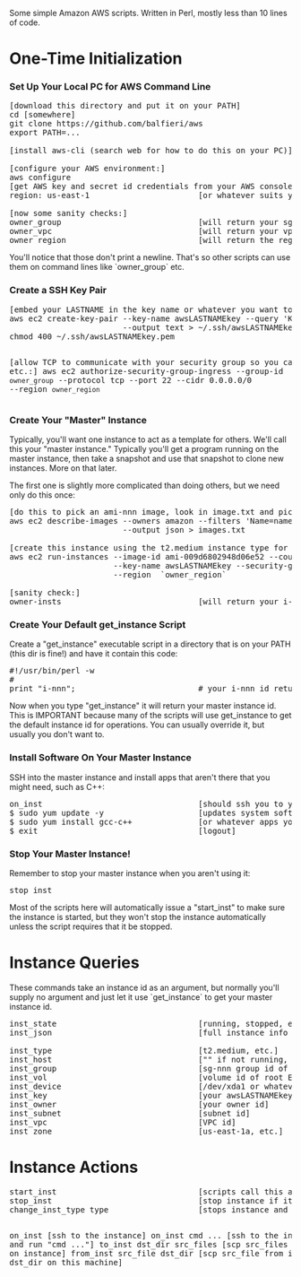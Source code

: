 Some simple Amazon AWS scripts.  Written in Perl, mostly less than 10 lines of code.

<h1>One-Time Initialization</h1>

<h3>Set Up Your Local PC for AWS Command Line</h3>

<pre>
[download this directory and put it on your PATH]
cd [somewhere]
git clone https://github.com/balfieri/aws
export PATH=...

[install aws-cli (search web for how to do this on your PC)]

[configure your AWS environment:]
aws configure                           
[get AWS key and secret id credentials from your AWS console and type them in here]
region: us-east-1                       [or whatever suits you]

[now some sanity checks:]
owner_group                             [will return your sg-nnn security group id]
owner_vpc                               [will return your vpc-nnn VPC id]
owner_region                            [will return the region you specified above]
</pre>

<p>You'll notice that those don't print a newline.  That's so other scripts can use them on command lines like `owner_group` etc.</p>

<h3>Create a SSH Key Pair</h3>

<p>
<pre>
[embed your LASTNAME in the key name or whatever you want to call it to make it unique:]
aws ec2 create-key-pair --key-name awsLASTNAMEkey --query 'KeyMaterial' \
                        --output text > ~/.ssh/awsLASTNAMEkey.pem
chmod 400 ~/.ssh/awsLASTNAMEkey.pem

[allow TCP to communicate with your security group so you can ssh in etc.:]
aws ec2 authorize-security-group-ingress --group-id `owner_group` --protocol tcp 
                                         --port 22 --cidr 0.0.0.0/0 --region `owner_region`
</pre>

<h3>Create Your "Master" Instance</h3>

<p>
Typically, you'll want one instance to act as a template for others.  We'll call this your "master instance."
Typically you'll get a program running on the master instance, then take a snapshot and use that snapshot to clone new instances.
More on that later.
</p>

<p>
The first one is slightly more complicated than doing others, but we need only do this once:
</p>

<pre>
[do this to pick an ami-nnn image, look in image.txt and pick one that suits you:]
aws ec2 describe-images --owners amazon --filters 'Name=name,Values=amzn2-ami-hvm-2.Values=available' \
                        --output json > images.txt

[create this instance using the t2.medium instance type for starters]
aws ec2 run-instances --image-id ami-009d6802948d06e52 --count 1 --instance-type t2.medium \
                      --key-name awsLASTNAMEkey --security-group-ids `owner_group` \
                      --region  `owner_region`

[sanity check:]
owner-insts                             [will return your i-nnn instance id]
</pre>

<h3>Create Your Default get_instance Script</h3>

<p>
Create a "get_instance" executable script in a directory that is on your PATH (this dir is fine!) and have it contain this code:</p>

<pre>
#!/usr/bin/perl -w
#
print "i-nnn";                          # your i-nnn id returned by owner-insts
</pre>

<p>
Now when you type "get_instance" it will return your master instance id.
This is IMPORTANT because many of the scripts will use get_instance to get the
default instance id for operations.  You can usually override it, but usually you don't want to.
</p>

<h3>Install Software On Your Master Instance</h3>

<p>
SSH into the master instance and install apps that aren't there that you might need, such as C++:
</p>

<pre>
on_inst                                 [should ssh you to your master instance]
$ sudo yum update -y                    [updates system software]
$ sudo yum install gcc-c++              [or whatever apps you want]
$ exit                                  [logout]
</pre>

<h3>Stop Your Master Instance!</h3>

<p>Remember to stop your master instance when you aren't using it:</p>

<pre>
stop_inst
</pre>

<p>
Most of the scripts here will automatically issue a "start_inst" to make sure the instance is
started, but they won't stop the instance automatically unless the script requires that
it be stopped.</p>

<h1>Instance Queries</h1>

<p>
These commands take an instance id as an argument, but normally you'll supply no argument and
just let it use `get_instance` to get your master instance id.</p>

<pre>
inst_state                              [running, stopped, etc.]
inst_json                               [full instance info in JSON format]
 
inst_type                               [t2.medium, etc.]
inst_host                               ["" if not running, else the hostname it's running on]
inst_group                              [sg-nnn group id of instance]
inst_vol                                [volume id of root EBS root volume]
inst_device                             [/dev/xda1 or whatever root mount point]
inst_key                                [your awsLASTNAMEkey name]
inst_owner                              [your owner id]
inst_subnet                             [subnet id]
inst_vpc                                [VPC id]
inst_zone                               [us-east-1a, etc.]
</pre>

<h1>Instance Actions</h1>

<p></p>
<pre>
start_inst                              [scripts call this automatically, so don't need to manually]
stop_inst                               [stop instance if it's running]
change_inst_type type                   [stops instance and changes its type (t2.medium, etc.)]
                           
on_inst                                 [ssh to the instance]
on_inst cmd ...                         [ssh to the instance and run "cmd ..."]
to_inst dst_dir src_files               [scp src_files to dst_dir on instance]
from_inst src_file dst_dir              [scp src_file from instance to dst_dir on this machine]
</pre>
